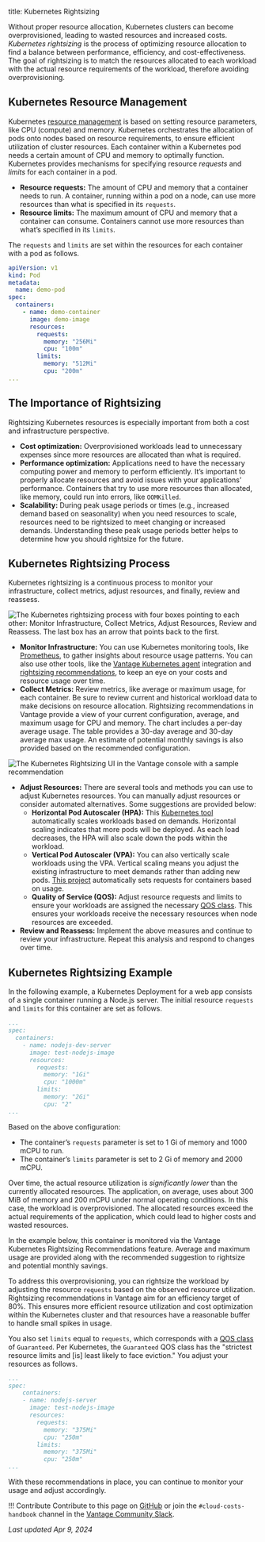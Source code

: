 title: Kubernetes Rightsizing

Without proper resource allocation, Kubernetes clusters can become overprovisioned, leading to wasted resources and increased costs. _Kubernetes rightsizing_ is the process of optimizing resource allocation to find a balance between performance, efficiency, and cost-effectiveness. The goal of rightsizing is to match the resources allocated to each workload with the actual resource requirements of the workload, therefore avoiding overprovisioning.

## Kubernetes Resource Management

Kubernetes [resource management](https://kubernetes.io/docs/concepts/configuration/manage-resources-containers/) is based on setting resource parameters, like CPU (compute) and memory. Kubernetes orchestrates the allocation of pods onto nodes based on resource requirements, to ensure efficient utilization of cluster resources. Each container within a Kubernetes pod needs a certain amount of CPU and memory to optimally function. Kubernetes provides mechanisms for specifying resource _requests_ and _limits_ for each container in a pod.

- **Resource requests:** The amount of CPU and memory that a container needs to run. A container, running within a pod on a node, can use more resources than what is specified in its `requests`.
- **Resource limits:** The maximum amount of CPU and memory that a container can consume. Containers cannot use more resources than what’s specified in its `limits`.

The `requests` and `limits` are set within the resources for each container with a pod as follows.

```yaml
apiVersion: v1
kind: Pod
metadata:
  name: demo-pod
spec:
  containers:
    - name: demo-container
      image: demo-image
      resources:
        requests:
          memory: "256Mi"
          cpu: "100m"
        limits:
          memory: "512Mi"
          cpu: "200m"
... 
```

## The Importance of Rightsizing

Rightsizing Kubernetes resources is especially important from both a cost and infrastructure perspective.

- **Cost optimization:** Overprovisioned workloads lead to unnecessary expenses since more resources are allocated than what is required.
- **Performance optimization:** Applications need to have the necessary computing power and memory to perform efficiently. It’s important to properly allocate resources and avoid issues with your applications’ performance. Containers that try to use more resources than allocated, like memory, could run into errors, like `OOMKilled`.
- **Scalability:** During peak usage periods or times (e.g., increased demand based on seasonality) when you need resources to scale, resources need to be rightsized to meet changing or increased demands. Understanding these peak usage periods better helps to determine how you should rightsize for the future.

## Kubernetes Rightsizing Process

Kubernetes rightsizing is a continuous process to monitor your infrastructure, collect metrics, adjust resources, and finally, review and reassess.

![The Kubernetes rightsizing process with four boxes pointing to each other: Monitor Infrastructure, Collect Metrics, Adjust Resources, Review and Reassess. The last box has an arrow that points back to the first.](/img/kubernetes/rightsize-k8s.png)

- **Monitor Infrastructure:** You can use Kubernetes monitoring tools, like [Prometheus](https://prometheus.io/), to gather insights about resource usage patterns. You can also use other tools, like the [Vantage Kubernetes agent](https://docs.vantage.sh/kubernetes_agent) integration and [rightsizing recommendations](https://docs.vantage.sh/cost_recommendations#kubernetes-rightsizing), to keep an eye on your costs and resource usage over time.
- **Collect Metrics:** Review metrics, like average or maximum usage, for each container. Be sure to review current and historical workload data to make decisions on resource allocation. Rightsizing recommendations in Vantage provide a view of your current configuration, average, and maximum usage for CPU and memory. The chart includes a per-day average usage. The table provides a 30-day average and 30-day average max usage. An estimate of potential monthly savings is also provided based on the recommended configuration.

![The Kubernetes Rightsizing UI in the Vantage console with a sample recommendation](/img/kubernetes/vantage-rightsize-k8s.png)

- **Adjust Resources:** There are several tools and methods you can use to adjust Kubernetes resources. You can manually adjust resources or consider automated alternatives. Some suggestions are provided below:
    - **Horizontal Pod Autoscaler (HPA):** This [Kubernetes tool](https://kubernetes.io/docs/tasks/run-application/horizontal-pod-autoscale/) automatically scales workloads based on demands. Horizontal scaling indicates that more pods will be deployed. As each load decreases, the HPA will also scale down the pods within the workload.
    - **Vertical Pod Autoscaler (VPA):** You can also vertically scale workloads using the VPA. Vertical scaling means you adjust the existing infrastructure to meet demands rather than adding new pods. [This project](https://github.com/kubernetes/autoscaler/tree/9f87b78df0f1d6e142234bb32e8acbd71295585a/vertical-pod-autoscaler) automatically sets requests for containers based on usage.
    - **Quality of Service (QOS):** Adjust resource requests and limits to ensure your workloads are assigned the necessary [QOS class](https://kubernetes.io/docs/tasks/configure-pod-container/quality-service-pod/). This ensures your workloads receive the necessary resources when node resources are exceeded.
- **Review and Reassess:** Implement the above measures and continue to review your infrastructure. Repeat this analysis and respond to changes over time.

## Kubernetes Rightsizing Example

In the following example, a Kubernetes Deployment for a web app consists of a single container running a Node.js server. The initial resource `requests` and `limits` for this container are set as follows.

```yaml
...
spec:
  containers:
    - name: nodejs-dev-server
      image: test-nodejs-image
      resources:
        requests:
          memory: "1Gi"
          cpu: "1000m"
        limits:
          memory: "2Gi"
          cpu: "2"
...
```

Based on the above configuration:

- The container’s `requests` parameter is set to 1 Gi of memory and 1000 mCPU to run.
- The container’s `limits` parameter is set to 2 Gi of memory and 2000 mCPU.

Over time, the actual resource utilization is _significantly lower_ than the currently allocated resources. The application, on average, uses about 300 MiB of memory and 200 mCPU under normal operating conditions. In this case, the workload is overprovisioned. The allocated resources exceed the actual requirements of the application, which could lead to higher costs and wasted resources.

In the example below, this container is monitored via the Vantage Kubernetes Rightsizing Recommendations feature. Average and maximum usage are provided along with the recommended suggestion to rightsize and potential monthly savings.

<!-- Add sample image -->

To address this overprovisioning, you can rightsize the workload by adjusting the resource `requests` based on the observed resource utilization. Rightsizing recommendations in Vantage aim for an efficiency target of 80%. This ensures more efficient resource utilization and cost optimization within the Kubernetes cluster and that resources have a reasonable buffer to handle small spikes in usage.

You also set `limits` equal to `requests`, which corresponds with a [QOS class](https://kubernetes.io/docs/concepts/workloads/pods/pod-qos/#guaranteed) of `Guaranteed`. Per Kubernetes, the `Guaranteed` QOS class has the "strictest resource limits and [is] least likely to face eviction." You adjust your resources as follows.

```yaml
...
spec:
	containers:
	- name: nodejs-server
	  image: test-nodejs-image
	  resources:
	    requests:
	      memory: "375Mi"
	      cpu: "250m"
	    limits:
	      memory: "375Mi"
	      cpu: "250m"
...
```

With these recommendations in place, you can continue to monitor your usage and adjust accordingly.

!!! Contribute
    Contribute to this page on [GitHub](https://github.com/vantage-sh/handbook) or join the `#cloud-costs-handbook` channel in the [Vantage Community Slack](https://vantage.sh/slack).

_Last updated Apr 9, 2024_

